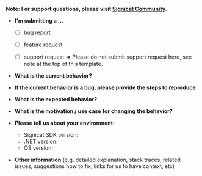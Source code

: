 **Note: For support questions, please visit [Signicat Community](https://community.signicat.com).**

* **I'm submitting a ...**
    - [ ] bug report
    - [ ] feature request
    - [ ] support request => Please do not submit support request here, see note at the top of this template.


* **What is the current behavior?**


* **If the current behavior is a bug, please provide the steps to reproduce**


* **What is the expected behavior?**


* **What is the motivation / use case for changing the behavior?**


* **Please tell us about your environment:**

    - Signicat SDK version:
    - .NET version:
    - OS version:


* **Other information** (e.g. detailed explanation, stack traces, related issues, suggestions how to fix, links for us
  to have context, etc)